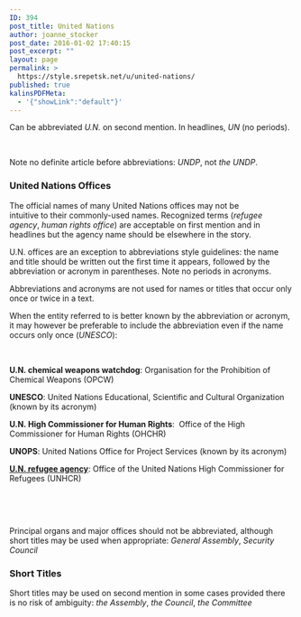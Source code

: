 ```yaml
---
ID: 394
post_title: United Nations
author: joanne_stocker
post_date: 2016-01-02 17:40:15
post_excerpt: ""
layout: page
permalink: >
  https://style.srepetsk.net/u/united-nations/
published: true
kalinsPDFMeta:
  - '{"showLink":"default"}'
---
```

Can be abbreviated <em>U.N.</em> on second mention. In headlines, <em>UN</em> (no periods).

&nbsp;

Note no definite article before abbreviations: <em>UNDP</em>, not <em>the</em> <em>UNDP</em>.
<h3>United Nations Offices</h3>
The official names of many United Nations offices may not be intuitive to their commonly-used names. Recognized terms (<em>refugee agency</em>, <em>human rights office</em>) are acceptable on first mention and in headlines but the agency name should be elsewhere in the story.

U.N. offices are an exception to abbreviations style guidelines: the name and title should be written out the first time it appears, followed by the abbreviation or acronym in parentheses. Note no periods in acronyms.

Abbreviations and acronyms are not used for names or titles that occur only once or twice in a text.

When the entity referred to is better known by the abbreviation or acronym, it may however be preferable to include the abbreviation even if the name occurs only once (<em>UNESCO</em>):

&nbsp;

<strong>U.N. chemical weapons watchdog</strong>: Organisation for the Prohibition of Chemical Weapons (OPCW)

<strong>UNESCO</strong>: United Nations Educational, Scientific and Cultural Organization (known by its acronym)

<strong>U.N. High Commissioner for Human Rights</strong>:  Office of the High Commissioner for Human Rights (OHCHR)

<strong>UNOPS</strong>: United Nations Office for Project Services (known by its acronym)

<a href="https://style.srepetsk.net/u/u-n-high-commissioner-for-refugees/"><strong>U.N. refugee agency</strong></a>: Office of the United Nations High Commissioner for Refugees (UNHCR)

&nbsp;

&nbsp;

Principal organs and major offices should not be abbreviated, although short titles may be used when appropriate: <em>General Assembly</em>, <em>Security Council</em>
<h3>Short Titles</h3>
Short titles may be used on second mention in some cases provided there is no risk of ambiguity: <em>the Assembly</em>, <em>the Council</em>, <em>the Committee</em>

&nbsp;
<h2></h2>